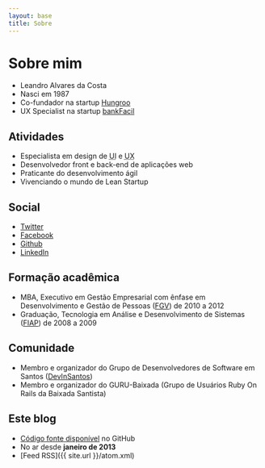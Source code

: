 ```yaml
---
layout: base
title: Sobre
---
```

# Sobre mim
* Leandro Alvares da Costa
* Nasci em 1987
* Co-fundador na startup [Hungroo](http://hungroo.com)
* UX Specialist na startup [bankFacil](http://www.bankfacil.com.br)

## Atividades
*	Especialista em design de <abbr title="User Interface" lang="en-US">UI</abbr> e <abbr title="User Experience" lang="en-US">UX</abbr>
*	Desenvolvedor front e back-end de aplicações web
*	Praticante do desenvolvimento ágil
*	Vivenciando o mundo de Lean Startup

## Social
* [Twitter](http://twitter.com/leandroadacosta)
* [Facebook](http://www.facebook.com.br/leandroadacosta)
* [Github](https://github.com/leandroadacosta)
* [LinkedIn](http://www.linkedin.com/in/leandroadacosta)

## Formação acadêmica
* MBA, Executivo em Gestão Empresarial com ênfase em Desenvolvimento e Gestão de Pessoas ([FGV](http://portal.fgv.br)) <span class="is-smooth-text">de 2010 a 2012</span>
* Graduação, Tecnologia em Análise e Desenvolvimento de Sistemas ([FIAP](http://www.fiap.com.br)) <span class="is-smooth-text">de 2008 a 2009</span>

## Comunidade
* Membro e organizador do Grupo de Desenvolvedores de Software em Santos ([DevInSantos](http://meetup.com/devinsantos))
* Membro e organizador do GURU-Baixada (Grupo de Usuários Ruby On Rails da Baixada Santista)

## Este blog
* [Código fonte disponível](https://github.com/leandroadacosta/leandroadacosta.github.com) no GitHub
* No ar desde **janeiro de 2013**
* [Feed RSS]({{ site.url }}/atom.xml)